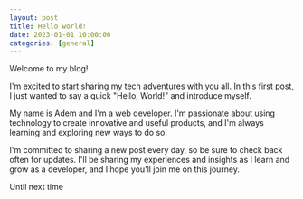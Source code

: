 ```yaml
---
layout: post
title: Hello world!
date: 2023-01-01 10:00:00
categories: [general]
---
```


Welcome to my blog!

I'm excited to start sharing my tech adventures with you all. In this first post, I just wanted to say a quick "Hello, World!" and introduce myself.

My name is Adem and I'm a web developer. I'm passionate about using technology to create innovative and useful products, and I'm always learning and exploring new ways to do so.

I'm committed to sharing a new post every day, so be sure to check back often for updates. I'll be sharing my experiences and insights as I learn and grow as a developer, and I hope you'll join me on this journey.

Until next time
